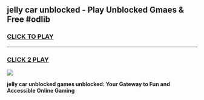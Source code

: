 
## jelly car unblocked - Play Unblocked Gmaes & Free #odlib
<h3>
<a href="https://news.freeplayer.one?title=jelly_car_unblocked&ref=24F">CLICK TO PLAY</a></h3>
<hr>

<h3>
<a href="https://news.freeplayer.one?title=jelly_car_unblocked&ref=24F">CLICK 2 PLAY</a>
  
</h3>

<a href="https://news.freeplayer.one?title=jelly_car_unblocked&ref=24F/"><img src="https://clearcache.store/games.png"></a>


**jelly car unblocked games unblocked: Your Gateway to Fun and Accessible Online Gaming**
